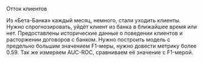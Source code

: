 Отток клиентов

Из «Бета-Банка» каждый месяц, немного, стали уходить клиенты. Нужно спрогнозировать, уйдёт клиент из банка в ближайшее время или нет. Предоставлены исторические данные о поведении клиентов и расторжении договоров с банком.
Нужно построить модель с предельно большим значением F1-меры, нужно довести метрику более 0.59.
Так же измеряем AUC-ROC, сравниваем её значение с F1-мерой.
